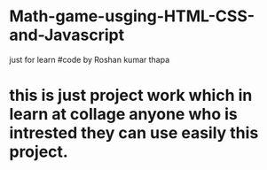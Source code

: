 # Math-game-usging-HTML-CSS-and-Javascript
just for learn
#code by Roshan kumar thapa 
# this is just project work which in learn at collage anyone who is intrested they can use easily this project.
